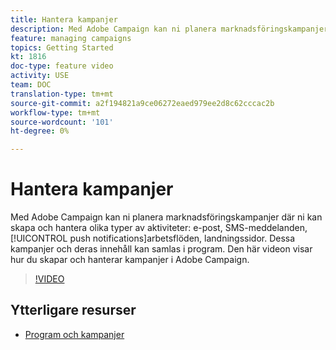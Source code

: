 ```yaml
---
title: Hantera kampanjer
description: Med Adobe Campaign kan ni planera marknadsföringskampanjer där ni kan skapa och hantera olika typer av aktiviteter. Den här videon visar hur du skapar och hanterar kampanjer i Adobe Campaign.
feature: managing campaigns
topics: Getting Started
kt: 1816
doc-type: feature video
activity: USE
team: DOC
translation-type: tm+mt
source-git-commit: a2f194821a9ce06272eaed979ee2d8c62cccac2b
workflow-type: tm+mt
source-wordcount: '101'
ht-degree: 0%

---
```



# Hantera kampanjer

Med Adobe Campaign kan ni planera marknadsföringskampanjer där ni kan skapa och hantera olika typer av aktiviteter: e-post, SMS-meddelanden, [!UICONTROL push notifications]arbetsflöden, landningssidor. Dessa kampanjer och deras innehåll kan samlas i program. Den här videon visar hur du skapar och hanterar kampanjer i Adobe Campaign.

>[!VIDEO](https://video.tv.adobe.com/v/24672?quality=12)

## Ytterligare resurser

* [Program och kampanjer](https://docs.adobe.com/content/help/en/campaign-standard/using/getting-started/marketing-plans/programs-and-campaigns.html)
